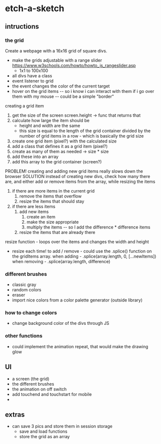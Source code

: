 # etch-a-sketch

## intructions

### the grid
Create a webpage with a 16x16 grid of square divs.
- make the grids adjustable with a range slider https://www.w3schools.com/howto/howto_js_rangeslider.asp
    - 1x1 to 100x100
- all divs have a class
- event listener to grid
- the event changes the color of the current target
- hover on the grid items -- so i know i can interact with them if i go over them with my mouse -- could be a simple "border"

creating a grid item
1. get the size of the screen
    screen.height -> func that returns that
1. calculate how large the item should be
    - height and width are the same
    - this size is equal to the length of the grid container divided by the number of grid items in a row - which is basically the grid size
1. create one grid item (pixel?) with the calculated size 
1. add a class that defines it as a grid item (pixel?)
1. create as many of them as needed -> size * size
1. add these into an array
1. add this array to the grid container (screen?)

PROBLEM!
creating and adding new grid items really slows down the browser
SOLUTION
instead of creating new divs, check how many there are, and either add or remove items from the array, while resizing the items
1. if there are more items in the current grid
    1. remove the items that overflow
    1. resize the items that should stay
1. if there are less items
    1. add new items
        1. create an item
        1. make the size appropriate
        1. multiply the items -- so I add the difference * difference items
    1. resize the items that are already there

resize function - loops over the items and changes the width and height
- resize each time!
to add / remove - could use the .splice() function on the gridItems array.
    when adding - .splice(array.length, 0, [...newItems])
    when removing - .splice(array.length, difference)



### different brushes
- classic gray
- random colors
- eraser
- import nice colors from a color palette generator (outside library)

### how to change colors
- change background color of the divs through JS

### other functions
- could implement the animation repeat, that would make the drawing glow

## UI
- a screen (the grid)
- the different brushes
- the animation on off switch
- add touchend and touchstart for mobile
- 

## extras
- can save 3 pics and store them in session storage
    - save and load functions
    - store the grid as an array